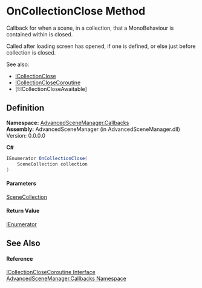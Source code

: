 # OnCollectionClose Method

Callback for when a scene, in a collection, that a MonoBehaviour is contained within is closed.

Called after loading screen has opened, if one is defined, or else just before collection is closed.

See also:

* [ICollectionClose](T_AdvancedSceneManager_Callbacks_ICollectionClose.md)
* [ICollectionCloseCoroutine](T_AdvancedSceneManager_Callbacks_ICollectionCloseCoroutine.md)
* \[!:ICollectionCloseAwaitable]

## Definition

**Namespace:** [AdvancedSceneManager.Callbacks](N_AdvancedSceneManager_Callbacks.md)\
**Assembly:** AdvancedSceneManager (in AdvancedSceneManager.dll) Version: 0.0.0.0

**C#**

```c#
IEnumerator OnCollectionClose(
	SceneCollection collection
)
```

#### Parameters

&#x20; [SceneCollection](T_AdvancedSceneManager_Models_SceneCollection.md)&#x20;

#### Return Value

[IEnumerator](https://learn.microsoft.com/dotnet/api/system.collections.ienumerator)

## See Also

#### Reference

[ICollectionCloseCoroutine Interface](T_AdvancedSceneManager_Callbacks_ICollectionCloseCoroutine.md)\
[AdvancedSceneManager.Callbacks Namespace](N_AdvancedSceneManager_Callbacks.md)
